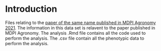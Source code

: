 # Introduction
Files relating to the [paper of the same name published in MDPI Agronomy 2021](https://www.mdpi.com/2073-4395/11/6/1244). The information in this data set is relavent to the paper published in MDPI Agronomy. The analysis .Rmd file contains all the code used to perform the analysis. The .csv file contain all the phenotypic data to perform the analysis.
